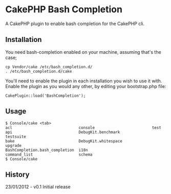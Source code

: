 CakePHP Bash Completion
=======================

A CakePHP plugin to enable bash completion for the CakePHP cli.

Installation
------------

You need bash-completion enabled on your machine, assuming that's the case;

    cp Vendor/cake /etc/bash_completion.d/
	. /etc/bash_completion.d/cake


You'll need to enable the plugin in each installation you wish to use it with. Enable the plugin
as you would any other, by editing your bootstrap.php file:

    CakePlugin::load('BashCompletion');

Usage
-----

	$ Console/cake <tab>
	acl                             console                         test
	api                             DebugKit.benchmark              testsuite
	bake                            DebugKit.whitespace             upgrade
	BashCompletion.bash_completion  i18n
	command_list                    schema
	$ Console/cake

History
-------

23/01/2012 - v0.1 Initial release
